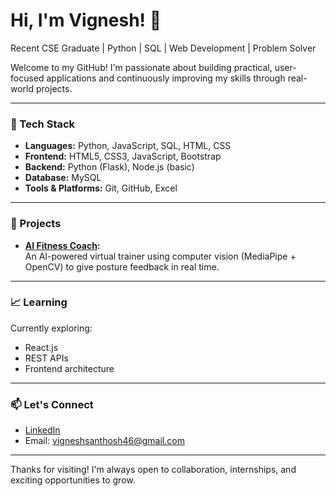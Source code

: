 # Hi, I'm Vignesh! 👋  
Recent CSE Graduate | Python | SQL | Web Development | Problem Solver  

Welcome to my GitHub! I'm passionate about building practical, user-focused applications and continuously improving my skills through real-world projects.

---

### 🚀 Tech Stack
- **Languages:** Python, JavaScript, SQL, HTML, CSS  
- **Frontend:** HTML5, CSS3, JavaScript, Bootstrap  
- **Backend:** Python (Flask), Node.js (basic)  
- **Database:** MySQL  
- **Tools & Platforms:** Git, GitHub, Excel

---

### 🧠 Projects
- **[AI Fitness Coach](https://github.com/vignesh-4444/AI-Fitness-Coach):**  
  An AI-powered virtual trainer using computer vision (MediaPipe + OpenCV) to give posture feedback in real time.

---

### 📈 Learning
Currently exploring:
- React.js  
- REST APIs  
- Frontend architecture  

---

### 📫 Let's Connect
- [LinkedIn](https://www.linkedin.com/in/vignesh444)  
- Email: vigneshsanthosh46@gmail.com  

---

Thanks for visiting! I'm always open to collaboration, internships, and exciting opportunities to grow.
